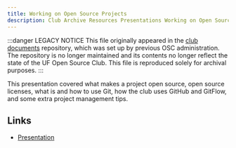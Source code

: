 ```yaml
---
title: Working on Open Source Projects
description: Club Archive Resources Presentations Working on Open Source Projects
---
```


:::danger LEGACY NOTICE
This file originally appeared in the [club documents](https://github.com/ufosc/club-documents) repository, which was set up by previous OSC administration. The repository is no longer maintained and its contents no longer reflect the state of the UF Open Source Club. This file is reproduced solely for archival purposes.
:::

This presentation covered what makes a project open source, open source licenses, what is and how to use Git, how the club uses GitHub and GitFlow, and some extra project management tips.

## Links

 - [Presentation](https://docs.google.com/presentation/d/1X9M6G5xrrvaPqLF5m2Gjy1k6e2uKtXDw_Hsf2ZxObik/edit?usp=sharing)
